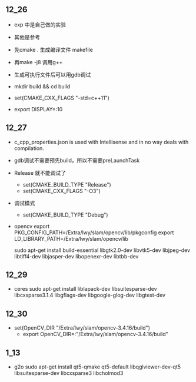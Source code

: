 ## 12_26
- exp 中是自己做的实验
- 其他是参考
- 先cmake . 生成编译文件 makefile
- 再make -j8 调用g++
- 生成可执行文件后可以用gdb调试

- mkdir build && cd build
- set(CMAKE_CXX_FLAGS "-std=c++11")
- export DISPLAY=:10

## 12_27
- c_cpp_properties.json is used with Intellisense and in no way deals with compilation.
- gdb调试不需要预先build，所以不需要preLaunchTask
- Release   就不能调试了
    - set(CMAKE_BUILD_TYPE "Release")
    - set(CMAKE_CXX_FLAGS "-O3")
- 调试模式
    - set(CMAKE_BUILD_TYPE "Debug")

- opencv
    export PKG_CONFIG_PATH=/Extra/lwy/slam/opencv/lib/pkgconfig
    export LD_LIBRARY_PATH=/Extra/lwy/slam/opencv/lib

    sudo apt-get install build-essential libgtk2.0-dev libvtk5-dev libjpeg-dev libtiff4-dev libjasper-dev libopenexr-dev libtbb-dev

## 12_29
- ceres
    sudo apt-get install liblapack-dev libsuitesparse-dev libcxsparse3.1.4 libgflags-dev libgoogle-glog-dev libgtest-dev

## 12_30
- set(OpenCV_DIR "/Extra/lwy/slam/opencv-3.4.16/build")
    - export OpenCV_DIR=:"/Extra/lwy/slam/opencv-3.4.16/build"

## 1_13
- g2o
    sudo apt-get install qt5-qmake qt5-default libqglviewer-dev-qt5 libsuitesparse-dev libcxsparse3 libcholmod3